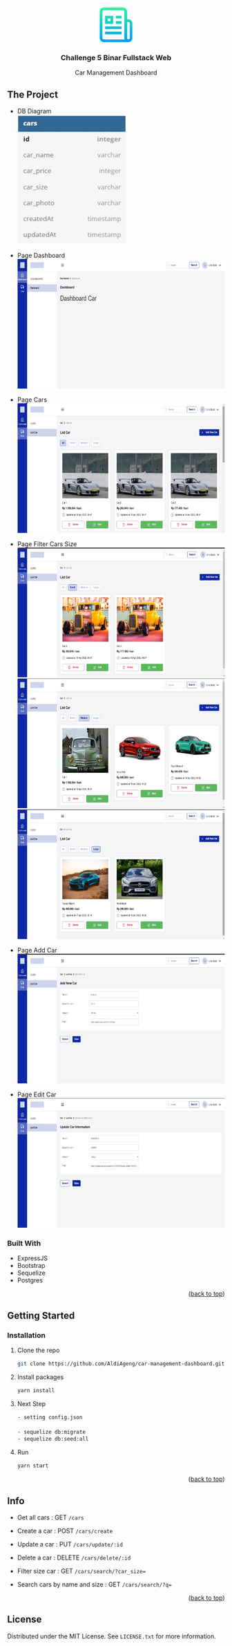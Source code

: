 <div id="top"></div>

<br />
<div align="center">
    <img src="public/images/doc/logo_rm.png" alt="Logo" width="80" height="80">
  </a>

  <h3 align="center">Challenge 5 Binar Fullstack Web</h3>

  <p align="center">Car Management Dashboard</p>
</div>

<!-- ABOUT THE PROJECT -->

## The Project

- DB Diagram
  <br>
  <img src="public/images/doc/dbdiagram.jpg" alt="Page" width="250" height="300">

- Page Dashboard
  <br>
  <img src="public/images/doc/page_dashboard.jpg" alt="Page" width="650" height="300">

- Page Cars
  <br>
  <img src="public/images/doc/page_cars.jpg" alt="Page" width="650" height="300">

- Page Filter Cars Size
  <br>
  <img src="public/images/doc/page_filter_small.jpg" alt="Page" width="650" height="300">
  <img src="public/images/doc/page_filter_medium.jpg" alt="Page" width="650" height="300">
  <img src="public/images/doc/page_filter_large.jpg" alt="Page" width="650" height="300">

- Page Add Car
  <br>
  <img src="public/images/doc/page_add_car.jpg" alt="Page" width="650" height="300">

- Page Edit Car
  <br>
  <img src="public/images/doc/page_edit_car.jpg" alt="Page" width="650" height="300">

### Built With

- ExpressJS
- Bootstrap
- Sequelize
- Postgres

<p align="right">(<a href="#top">back to top</a>)</p>

## Getting Started

### Installation

1. Clone the repo
   ```sh
   git clone https://github.com/AldiAgeng/car-management-dashboard.git
   ```
2. Install packages
   ```sh
   yarn install
   ```
3. Next Step

   ```sh
   - setting config.json

   - sequelize db:migrate
   - sequelize db:seed:all
   ```

4. Run
   ```sh
   yarn start
   ```

<p align="right">(<a href="#top">back to top</a>)</p>

## Info

- Get all cars : GET <code>/cars</code>
- Create a car : POST <code>/cars/create</code>
- Update a car : PUT <code>/cars/update/:id</code>
- Delete a car : DELETE <code>/cars/delete/:id</code>

- Filter size car : GET <code>/cars/search/?car_size=</code>
- Search cars by name and size : GET <code>/cars/search/?q=</code>

<p align="right">(<a href="#top">back to top</a>)</p>

## License

Distributed under the MIT License. See `LICENSE.txt` for more information.
